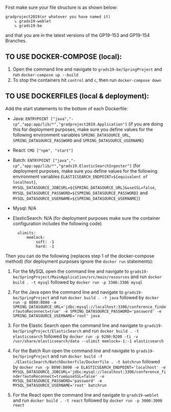 First make sure your file structure is as shown below:
 
    gradproject2019(or whatever you have named it)
        ↳ grads19-weblet
        ↳ grads19-be
 
and that you are in the latest versions of the GP19-153 and GP19-154 Branches.

TO USE DOCKER-COMPOSE (local):
-

1. Open the command line and navigate to `grads19-be/SpringProject` and run `docker-compose up --build`
2. To stop the containers hit `control` and `c`, then run `docker-compose down`

TO USE DOCKERFILES (local & deployment):
-

Add the start statements to the bottom of each Dockerfile:

- Java: `ENTRYPOINT ["java","-cp","app:app/lib/*","gradproject2019.Application"]` (if you are doing this for deployment purposes, make sure you define values for the following environment variables `SPRING_DATASOURCE_URL`, `SPRING_DATASOURCE_PASSWORD` and `SPRING_DATASOURCE_USERNAME`)
- React: `CMD ["npm", "start"]`
- Batch: `ENTRYPOINT ["java","-cp","app:app/lib/*","grads19.ElasticSearchIngester"]` (for deployment purposes, make sure you define values for the following environment variables `ELASTICSEARCH_ENDPOINT=${equivalent of localhost}`, `MYSQL_DATASOURCE_JDBCURL=${SPRING_DATASOURCE_URL}&useSSL=false`, `MYSQL_DATASOURCE_PASSWORD=${SPRING_DATASOURCE_PASSWORD}` and `MYSQL_DATASOURCE_USERNAME=${SPRING_DATASOURCE_USERNAME}`)
- Mysql: N/A
- ElasticSearch: N/A (for deployment purposes make sure the container configuration includes the following code)

        ulimits:
            memlock:
                soft: -1
                hard: -1

Then you can do the following (replaces step 1 of the docker-compose method) (for deployment purposes ignore the `docker run` statements):

1. For the MySQL open the command line and navigate to `grads19-be/SpringProject/MainApplication/src/main/resources` and run `docker build . -t mysql` followed by `docker run -p 3306:3306 mysql`

2. For the Java open the command line and navigate to `grads19-be/SpringProject` and run `docker build . -t java` followed by `docker run -p 8080:8080 -e SPRING_DATASOURCE_URL='jdbc:mysql://localhost:3306/conference_finder?autoReconnect=true' -e SPRING_DATASOURCE_PASSWORD='password' -e SPRING_DATASOURCE_USERNAME='root' java`

3. For the Elastic Search open the command line and navigate to `grads19-be/SpringProject/ElasticSearch` and run `docker build . -t elasticsearch` followed by `docker run -p 9200:9200 -ti -v /usr/share/elasticsearch/data --ulimit memlock=-1:-1 elasticsearch`

4. For the Batch Run open the command line and navigate to `grads19-be/SpringProject` and run `docker build -f ./ElasticSearch/BatchDockerfile/Dockerfile . -t batchrun` followed by `docker run -p 8090:8090 -e ELASTICSEARCH_ENDPOINT='localhost' -e MYSQL_DATASOURCE_JDBCURL='jdbc:mysql://localhost:3306/conference_finder?autoReconnect=true&useSSL=false' -e MYSQL_DATASOURCE_PASSWORD='password' -e MYSQL_DATASOURCE_USERNAME='root' batchrun`

5. For the React open the command line and navigate to `grads19-weblet` and run `docker build . -t react` followed by `docker run -p 3000:3000 react`